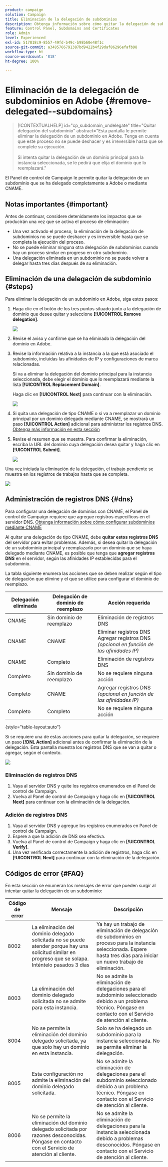 ```yaml
---
product: campaign
solution: Campaign
title: Eliminación de la delegación de subdominios
description: Obtenga información sobre cómo quitar la delegación de subdominios en Adobe.
feature: Control Panel, Subdomains and Certificates
role: Admin
level: Experienced
exl-id: 517818c9-8557-49fd-b49c-b98b60e48f1c
source-git-commit: a3485766791387bd9422b4f29daf86296efafb98
workflow-type: ht
source-wordcount: '818'
ht-degree: 100%

---
```


# Eliminación de la delegación de subdominios en Adobe {#remove-delegated--subdomains}

>[!CONTEXTUALHELP]
>id="cp_subdomain_undelegate"
>title="Quitar delegación del subdominio"
>abstract="Esta pantalla le permite eliminar la delegación de un subdominio en Adobe. Tenga en cuenta que este proceso no se puede deshacer y es irreversible hasta que se complete su ejecución.<br><br>Si intenta quitar la delegación de un dominio principal para la instancia seleccionada, se le pedirá que elija el dominio que lo reemplazará."

El Panel de control de Campaign le permite quitar la delegación de un subdominio que se ha delegado completamente a Adobe o mediante CNAME.

## Notas importantes {#important}

Antes de continuar, considere detenidamente los impactos que se producirán una vez que se activa el proceso de eliminación:

* Una vez activado el proceso, la eliminación de la delegación de subdominios no se puede deshacer y es irreversible hasta que se completa la ejecución del proceso.
* No se puede eliminar ninguna otra delegación de subdominios cuando hay un proceso similar en progreso en otro subdominio.
* Una delegación eliminada en un subdominio no se puede volver a delegar hasta tres días después de su eliminación.

## Eliminación de una delegación de subdominio {#steps}

Para eliminar la delegación de un subdominio en Adobe, siga estos pasos:

1. Haga clic en el botón de los tres puntos situado junto a la delegación de dominio que desee quitar y seleccione **[!UICONTROL Remove delegation]**.

   ![](assets/undelegate-subdomain.png)

1. Revise el aviso y confirme que se ha eliminado la delegación del dominio en Adobe.

1. Revise la información relativa a la instancia a la que está asociado el subdominio, incluidas las afinidades de IP y configuraciones de marca relacionadas.

   Si va a eliminar la delegación del dominio principal para la instancia seleccionada, debe elegir el dominio que lo reemplazará mediante la lista **[!UICONTROL Replacement Domain]**.

   Haga clic en **[!UICONTROL Next]** para continuar con la eliminación.

   ![](assets/undelegate-subdomain-details.png)

1. Si quita una delegación de tipo CNAME o si va a reemplazar un dominio principal por un dominio delegado mediante CNAME, se mostrará un paso **[!UICONTROL Action]** adicional para administrar los registros DNS. [Obtenga más información en esta sección](#dns)

1. Revise el resumen que se muestra. Para confirmar la eliminación, escriba la URL del dominio cuya delegación desea quitar y haga clic en **[!UICONTROL Submit]**.

   ![](assets/undelegate-submit.png)

Una vez iniciada la eliminación de la delegación, el trabajo pendiente se muestra en los registros de trabajos hasta que se completa.

![](assets/undelegate-job.png)

## Administración de registros DNS {#dns}

Para configurar una delegación de dominios con CNAME, el Panel de control de Campaign requiere que agregue registros específicos en el servidor DNS. [Obtenga información sobre cómo configurar subdominios mediante CNAME](setting-up-new-subdomain.md#use-cnames)

Al quitar una delegación de tipo CNAME, debe **quitar estos registros DNS** del servidor para evitar problemas. Además, si desea quitar la delegación de un subdominio principal y reemplazarlo por un dominio que se haya delegado mediante CNAME, es posible que tenga que **agregar registros DNS** en el servidor, según las afinidades IP establecidas para el subdominio.

La tabla siguiente enumera las acciones que se deben realizar según el tipo de delegación que elimine y el que se utilice para configurar el dominio de reemplazo.

| Delegación eliminada | Delegación de dominio de reemplazo | Acción requerida |
|  ---  |  ---  |  ---  |
| CNAME | Sin dominio de reemplazo | Eliminación de registros DNS |
| CNAME | CNAME | Eliminar registros DNS<br/>Agregar registros DNS *(opcional en función de las afinidades IP)* |
| CNAME | Completo | Eliminación de registros DNS |
| Completo | Sin dominio de reemplazo | No se requiere ninguna acción |
| Completo | CNAME | Agregar registros DNS *(opcional en función de las afinidades IP)* |
| Completo | Completo | No se requiere ninguna acción |

{style="table-layout:auto"}

Si se requiere una de estas acciones para quitar la delegación, se requiere un paso **[!DNL Action]** adicional antes de confirmar la eliminación de la delegación. Esta pantalla muestra los registros DNS que se van a quitar o agregar, según el contexto.

![](assets/action-step.png)

### Eliminación de registros DNS

1. Vaya al servidor DNS y quite los registros enumerados en el Panel de control de Campaign.
1. Vuelva al Panel de control de Campaign y haga clic en **[!UICONTROL Next]** para continuar con la eliminación de la delegación.

### Adición de registros DNS

1. Vaya al servidor DNS y agregue los registros enumerados en Panel de control de Campaign.
1. Espere a que la adición de DNS sea efectiva.
1. Vuelva al Panel de control de Campaign y haga clic en **[!UICONTROL Verify]**.
1. Una vez verificada correctamente la adición de registros, haga clic en **[!UICONTROL Next]** para continuar con la eliminación de la delegación.

## Códigos de error {#FAQ}

En esta sección se enumeran los mensajes de error que pueden surgir al intentar quitar la delegación de un subdominio:

| Código de error | Mensaje | Descripción |
|  ---  |  ---  |  ---  |
| 8002 | La eliminación del dominio delegado solicitada no se puede atender porque hay una solicitud similar en progreso que se solapa. Inténtelo pasados 3 días | Ya hay un trabajo de eliminación de delegación de subdominios en proceso para la instancia seleccionada. Espere hasta tres días para iniciar un nuevo trabajo de eliminación. |
| 8003 | La eliminación del dominio delegado solicitada no se admite para esta instancia. | No se admite la eliminación de delegaciones para el subdominio seleccionado debido a un problema técnico. Póngase en contacto con el Servicio de atención al cliente. |
| 8004 | No se permite la eliminación del dominio delegado solicitada, ya que solo hay un dominio en esta instancia. | Solo se ha delegado un subdominio para la instancia seleccionada. No se permite eliminar la delegación. |
| 8005 | Esta configuración no admite la eliminación del dominio delegado solicitada. | No se admite la eliminación de delegaciones para el subdominio seleccionado debido a un problema técnico. Póngase en contacto con el Servicio de atención al cliente. |
| 8006 | No se permite la eliminación del dominio delegado solicitada por razones desconocidas. Póngase en contacto con el Servicio de atención al cliente. | No se admite la eliminación de delegaciones para la instancia seleccionada debido a problemas desconocidos. Póngase en contacto con el Servicio de atención al cliente. |
